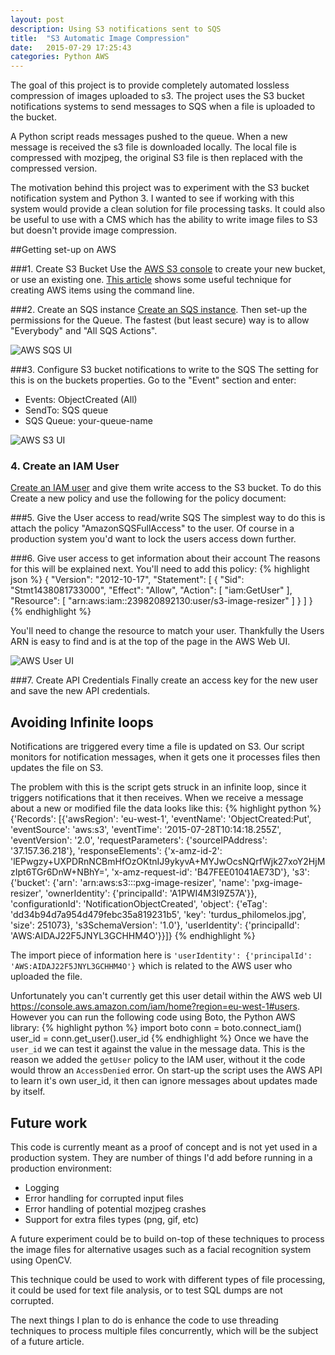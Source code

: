 ```yaml
---
layout: post
description: Using S3 notifications sent to SQS
title:  "S3 Automatic Image Compression"
date:   2015-07-29 17:25:43
categories: Python AWS
---
```

The goal of this project is to provide completely automated lossless compression of images uploaded to s3. The project uses the S3 bucket notifications systems to send messages to SQS when a file is uploaded to the bucket.

A Python script reads messages pushed to the queue. When a new message is received the s3 file is downloaded locally. The local file is compressed with mozjpeg, the original S3 file is then replaced with the compressed version.

The motivation behind this project was to experiment with the S3 bucket notification system and Python 3. I wanted to see if working with this system would provide a clean solution for file processing tasks. It could also be useful to use with a CMS which has the ability to write image files to S3 but doesn't provide image compression.

##Getting set-up on AWS

###1. Create S3 Bucket
Use the [AWS S3 console](https://console.aws.amazon.com/s3/home) to create your new bucket, or use an existing one. [This article](https://alestic.com/2014/12/s3-bucket-notification-to-sqssns-on-object-creation/) shows some useful technique for creating AWS items using the command line.

###2. Create an SQS instance
[Create an SQS instance](https://eu-west-1.console.aws.amazon.com/sqs/home). Then set-up the permissions for the Queue. The fastest (but least secure) way is to allow "Everybody" and "All SQS Actions".

![AWS SQS UI](https://raw.githubusercontent.com/pxg/S3-image-compression/develop/docs/aws_sqs_ui.png "AWS SQS UI")

###3. Configure S3 bucket notifications to write to the SQS
The setting for this is on the buckets properties. Go to the "Event" section and enter:
 - Events: ObjectCreated (All)
 - SendTo: SQS queue
 - SQS Queue: your-queue-name

![AWS S3 UI](https://raw.githubusercontent.com/pxg/S3-image-compression/develop/docs/aws_s3_events_ui.png "AWS S3 UI")

### 4. Create an IAM User
[Create an IAM user](https://console.aws.amazon.com/iam/home#users) and give them write access to the S3 bucket. To do this Create a new policy and use the following for the policy document:

###5. Give the User access to read/write SQS
The simplest way to do this is attach the policy "AmazonSQSFullAccess" to the user. Of course in a production system you'd want to lock the users access down further.

###6. Give user access to get information about their account
The reasons for this will be explained next. You'll need to add this policy:
{% highlight json %}
{
    "Version": "2012-10-17",
    "Statement": [
        {
            "Sid": "Stmt1438081733000",
            "Effect": "Allow",
            "Action": [
                "iam:GetUser"
            ],
            "Resource": [
                "arn:aws:iam::239820892130:user/s3-image-resizer"
            ]
        }
    ]
}
{% endhighlight %}

You'll need to change the resource to match your user. Thankfully the Users ARN is easy to find and is at the top of the page in the AWS Web UI.

![AWS User UI](https://raw.githubusercontent.com/pxg/S3-image-compression/develop/docs/aws_user_ui.png "AWS User UI")

###7.  Create API Credentials
Finally create an access key for the new user and save the new API credentials.

## Avoiding Infinite loops
Notifications are triggered every time a file is updated on S3. Our script monitors for notification messages, when it gets one it processes files then updates the file on S3.

The problem with this is the script gets struck in an infinite loop, since it triggers notifications that it then receives. When we receive a message about a new or modified file the data looks like this:
{% highlight python %}
{'Records': [{'awsRegion': 'eu-west-1',
              'eventName': 'ObjectCreated:Put',
              'eventSource': 'aws:s3',
              'eventTime': '2015-07-28T10:14:18.255Z',
              'eventVersion': '2.0',
              'requestParameters': {'sourceIPAddress': '37.157.36.218'},
              'responseElements': {'x-amz-id-2': 'lEPwgzy+UXPDRnNCBmHfOzOKtnIJ9ykyvA+MYJwOcsNQrfWjk27xoY2HjMzIpt6TGr6DnW+NBhY=',
                                   'x-amz-request-id': 'B47FEE01041AE73D'},
              's3': {'bucket': {'arn': 'arn:aws:s3:::pxg-image-resizer',
                                'name': 'pxg-image-resizer',
                                'ownerIdentity': {'principalId': 'A1PWI4M3I9Z57A'}},
                     'configurationId': 'NotificationObjectCreated',
                     'object': {'eTag': 'dd34b94d7a954d479febc35a819231b5',
                                'key': 'turdus_philomelos.jpg',
                                'size': 251073},
                     's3SchemaVersion': '1.0'},
              'userIdentity': {'principalId': 'AWS:AIDAJ22F5JNYL3GCHHM4O'}}]}
{% endhighlight %}

The import piece of information here is `'userIdentity': {'principalId': 'AWS:AIDAJ22F5JNYL3GCHHM4O'}` which is related to the AWS user who uploaded the file.

Unfortunately you can't currently get this user detail within the AWS web UI https://console.aws.amazon.com/iam/home?region=eu-west-1#users. However you can run the following code using Boto, the Python AWS library:
{% highlight python %}
import boto
conn = boto.connect_iam()
user_id = conn.get_user().user_id
{% endhighlight %}
Once we have the `user_id` we can test it against the value in the message data. This is the reason we added the `getUser` policy to the IAM user, without it the code would throw an `AccessDenied` error. On start-up the script uses the AWS API to learn it's own user_id, it then can ignore messages about updates made by itself.

## Future work
This code is currently meant as a proof of concept and is not yet used in a production system. They are number of things I'd add before running in a production environment:
 - Logging
 - Error handling for corrupted input files
 - Error handling of potential mozjpeg crashes
 - Support for extra files types (png, gif, etc)

A future experiment could be to build on-top of these techniques to process the image files for alternative usages such as a facial recognition system using OpenCV.

This technique could be used to work with different types of file processing, it could be used for text file analysis, or to test SQL dumps are not corrupted.

The next things I plan to do is enhance the code to use threading techniques to process multiple files concurrently, which will be the subject of a future article.
